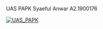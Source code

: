 UAS PAPK Syaeful Anwar A2.1900176

[![UAS_PAPK](https://res.cloudinary.com/marcomontalbano/image/upload/v1642320691/video_to_markdown/images/youtube--DSylzR1KE80-c05b58ac6eb4c4700831b2b3070cd403.jpg)](https://youtu.be/DSylzR1KE80 "UAS_PAPK")